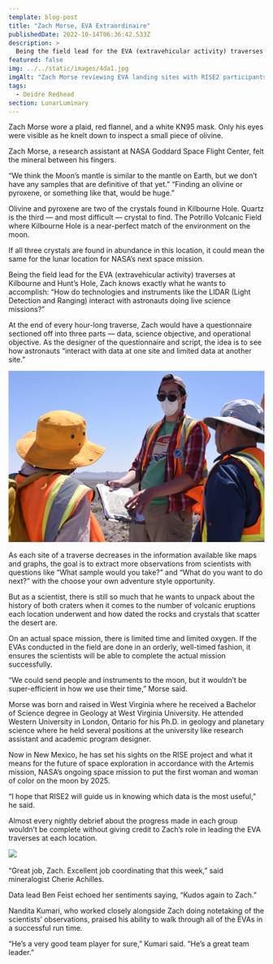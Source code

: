 ```yaml
---
template: blog-post
title: "Zach Morse, EVA Extraordinaire"
publishedDate: 2022-10-14T06:36:42.533Z
description: >
  Being the field lead for the EVA (extravehicular activity) traverses at Kilbourne and Hunt’s Hole, Zach Morse knows exactly what he wants to accomplish: “How do technologies and instruments like the LIDAR (Light Detection and Ranging) interact with astronauts doing live science missions?”
featured: false
img: ../../static/images/4da1.jpg
imgAlt: "Zach Morse reviewing EVA landing sites with RISE2 participants."
tags:
  - Deidre Redhead
section: LunarLuminary
---
```

Zach Morse wore a plaid, red flannel, and a white KN95 mask. Only his eyes were visible as he knelt down to inspect a small piece of olivine. 

Zach Morse, a research assistant at NASA Goddard Space Flight Center, felt the mineral between his fingers.

“We think the Moon’s mantle is similar to the mantle on Earth, but we don’t have any samples that are definitive of that yet.” “Finding an olivine or pyroxene, or something like that, would be huge.”

Olivine and pyroxene are two of the crystals found in Kilbourne Hole. Quartz is the third — and most difficult — crystal to find. The Potrillo Volcanic Field where Kilbourne Hole is a near-perfect match of the environment on the moon.

If all three crystals are found in abundance in this location, it could mean the same for the lunar location for NASA’s next space mission.

Being the field lead for the EVA (extravehicular activity) traverses at Kilbourne and Hunt’s Hole, Zach knows exactly what he wants to accomplish: “How do technologies and instruments like the LIDAR (Light Detection and Ranging) interact with astronauts doing live science missions?”

At the end of every hour-long traverse, Zach would have a questionnaire sectioned off into three parts — data, science objective, and operational objective. As the designer of the questionnaire and script, the idea is to see how astronauts “interact with data at one site and limited data at another site.”

![](../../static/images/4da3sb.JPG "")

As each site of a traverse decreases in the information available like maps and graphs, the goal is to extract more observations from scientists with questions like “What sample would you take?” and “What do you want to do next?” with the choose your own adventure style opportunity. 

But as a scientist, there is still so much that he wants to unpack about the history of both craters when it comes to the number of volcanic eruptions each location underwent and how dated the rocks and crystals that scatter the desert are.

On an actual space mission, there is limited time and limited oxygen. If the EVAs conducted in the field are done in an orderly, well-timed fashion, it ensures the scientists will be able to complete the actual mission successfully.

“We could send people and instruments to the moon, but it wouldn’t be super-efficient in how we use their time,” Morse said.

Morse was born and raised in West Virginia where he received a Bachelor of Science degree in Geology at West Virginia University. He attended Western University in London, Ontario for his Ph.D. in geology and planetary science where he held several positions at the university like research assistant and academic program designer. 

Now in New Mexico, he has set his sights on the RISE project and what it means for the future of space exploration in accordance with the Artemis mission, NASA’s ongoing space mission to put the first woman and woman of color on the moon by 2025.

“I hope that RISE2 will guide us in knowing which data is the most useful,” he said.

Almost every nightly debrief about the progress made in each group wouldn’t be complete without giving credit to Zach’s role in leading the EVA traverses at each location.

![](../../static/images/4da2.jpg "")

“Great job, Zach. Excellent job coordinating that this week,” said mineralogist Cherie Achilles.

Data lead Ben Feist echoed her sentiments saying, “Kudos again to Zach.”

Nandita Kumari, who worked closely alongside Zach doing notetaking of the scientists’ observations, praised his ability to walk through all of the EVAs in a successful run time.

“He’s a very good team player for sure,” Kumari said. “He’s a great team leader.”